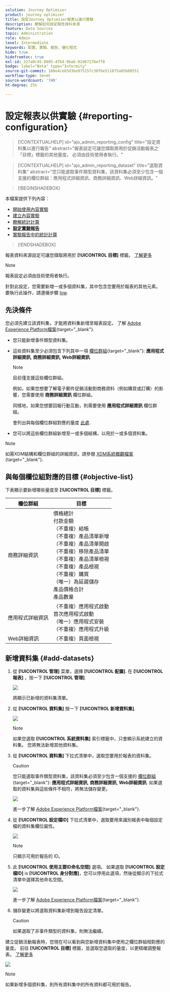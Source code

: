 ```yaml
---
solution: Journey Optimizer
product: journey optimizer
title: 設定Journey Optimizer報表以進行實驗
description: 瞭解如何設定報告資料來源
feature: Data Sources
topic: Administration
role: Admin
level: Intermediate
keywords: 配置，實驗，報告，優化程式
hide: true
hidefromtoc: true
exl-id: 327a0c45-0805-4f64-9bab-02d67276eff8
badge: label="Beta" type="Informity"
source-git-commit: 160e4ce03d3be975157c30fbe511875a85b00551
workflow-type: tm+mt
source-wordcount: '749'
ht-degree: 25%

---
```


# 設定報表以供實驗 {#reporting-configuration}

>[!CONTEXTUALHELP]
>id="ajo_admin_reporting_config"
>title="設定資料集以進行報告"
>abstract="報表設定可讓您擷取將用於促銷活動報表之「目標」標籤的其他量度。 必須由技術使用者執行。"

>[!CONTEXTUALHELP]
>id="ajo_admin_reporting_dataset"
>title="選取資料集"
>abstract="您只能選取事件類型資料集，該資料集必須至少包含一個支援的欄位群組：應用程式詳細資訊、商務詳細資訊、Web詳細資訊。"

>[!BEGINSHADEBOX]

本檔案提供下列內容：

* [開始使用內容實驗](get-started-experiment.md)
* [建立內容實驗](content-experiment.md)
* [瞭解統計計算](experiment-calculations.md)
* **[設定實驗報告](reporting-configuration.md)**
* [實驗報告中的統計計算](experiment-report-calculations.md)

>[!ENDSHADEBOX]

<!--The reporting data source configuration allows you to define a connection to a system in order to retrieve additional information that will be used in your reports.-->

報表資料來源設定可讓您擷取將用於 **[!UICONTROL 目標]** 標籤。 [了解更多](content-experiment.md#objectives-global)

>[!NOTE]
>
>報表設定必須由技術使用者執行。 <!--Rights?-->

針對此設定，您需要新增一或多個資料集，其中包含您要用於報表的其他元素。 要執行此操作，請遵循步驟 [low](#add-datasets).

<!--
➡️ [Discover this feature in video](#video)
-->

## 先決條件


您必須先建立該資料集，才能將資料集新增至報表設定。 了解 [Adobe Experience Platform檔案](https://experienceleague.adobe.com/docs/experience-platform/catalog/datasets/user-guide.html?lang=zh-Hant#create){target="_blank"}.

* 您只能新增事件類型資料集。

* 這些資料集至少必須包含下列其中一項 [欄位群組](https://experienceleague.adobe.com/docs/experience-platform/xdm/tutorials/create-schema-ui.html?lang=zh-Hant#field-group){target="_blank"}: **應用程式詳細資訊**, **商務詳細資訊**, **Web詳細資訊**.

   >[!NOTE]
   >
   >目前僅支援這些欄位群組。

   例如，如果您想要了解電子郵件促銷活動對商務資料（例如購買或訂購）的影響，您需要使用 **商務詳細資訊** 欄位群組。

   同樣地，如果您想要回報行動互動，則需要使用 **應用程式詳細資訊** 欄位群組。

   會列出與每個欄位群組對應的量度 [此處](#objective-list).

* 您可以將這些欄位群組新增至一或多個結構，以用於一或多個資料集。

>[!NOTE]
>
>如需XDM結構和欄位群組的詳細資訊，請參閱 [XDM系統概觀檔案](https://experienceleague.adobe.com/docs/experience-platform/xdm/home.html?lang=zh-Hant){target="_blank"}.

## 與每個欄位組對應的目標 {#objective-list}

下表顯示要新增哪些量度至 **[!UICONTROL 目標]** 標籤。

| 欄位群組 | 目標 |
|--- |--- |
| 商務詳細資訊 | 價格總計<br>付款金額<br>（不重複）結帳<br>（不重複）產品清單新增<br>（不重複）產品清單開啟<br>（不重複）移除產品清單<br>（不重複）產品清單檢視<br>（不重複）產品檢視<br>（不重複）購買<br>（唯一）為延遲儲存<br>產品價格合計<br>產品數量 |
| 應用程式詳細資訊 | （不重複）應用程式啟動<br>首次應用程式啟動<br>（唯一）應用程式安裝<br>（不重複）應用程式升級 |
| Web詳細資訊 | （不重複）頁面檢視 |

## 新增資料集 {#add-datasets}

1. 從 **[!UICONTROL 管理]** 菜單，選擇 **[!UICONTROL 配置]**. 在  **[!UICONTROL 報表]** ，按一下 **[!UICONTROL 管理]**.

   ![](assets/reporting-config-menu.png)

   將顯示已新增的資料集清單。

1. 從 **[!UICONTROL 資料集]** 按一下 **[!UICONTROL 新增資料集]**.

   ![](assets/reporting-config-add.png)

   >[!NOTE]
   >
   >如果您選取 **[!UICONTROL 系統資料集]** 索引標籤中，只會顯示系統建立的資料集。 您將無法新增其他資料集。

1. 從 **[!UICONTROL 資料集]** 下拉式清單中，選取您要用於報表的資料集。

   >[!CAUTION]
   >
   >您只能選取事件類型資料集，該資料集必須至少包含一個支援的 [欄位群組](https://experienceleague.adobe.com/docs/experience-platform/xdm/tutorials/create-schema-ui.html?lang=zh-Hant#field-group){target="_blank"}: **應用程式詳細資訊**, **商務詳細資訊**, **Web詳細資訊**. 如果選取的資料集與這些條件不相符，將無法儲存變更。

   ![](assets/reporting-config-datasets.png)

   進一步了解 [Adobe Experience Platform檔案](https://experienceleague.adobe.com/docs/experience-platform/catalog/datasets/overview.html?lang=zh-Hant){target="_blank"}.

1. 從 **[!UICONTROL 設定檔ID]** 下拉式清單中，選取要用來識別報表中每個設定檔的資料集欄位屬性。

   ![](assets/reporting-config-profile-id.png)

   >[!NOTE]
   >
   >只顯示可用於報告的 ID。

1. 此 **[!UICONTROL 使用主要ID命名空間]** 選項。 如果選取 **[!UICONTROL 設定檔ID]** is **[!UICONTROL 身分對應]**，您可以停用此選項，然後從顯示的下拉式清單中選擇其他命名空間。

   ![](assets/reporting-config-namespace.png)

   進一步了解 [Adobe Experience Platform檔案](https://experienceleague.adobe.com/docs/experience-platform/identity/namespaces.html?lang=zh-Hant){target="_blank"}.

1. 儲存變更以將選取資料集新增到報告設定清單。

   >[!CAUTION]
   >
   >如果選取了非事件類型的資料集，則無法繼續。

建立促銷活動報表時，您現在可以看到與您新增資料集中使用之欄位群組相對應的量度。 前往 **[!UICONTROL 目標]** 標籤，並選取您選取的量度，以更精確調整報表。 [了解更多](content-experiment.md#objectives-global)

![](assets/reporting-config-objectives.png)

>[!NOTE]
>
>如果新增多個資料集，則所有資料集中的所有資料都可用於報告。

<!--
## How-to video {#video}

Understand how to configure Experience Platform reporting data sources.

>[!VIDEO]()
-->

